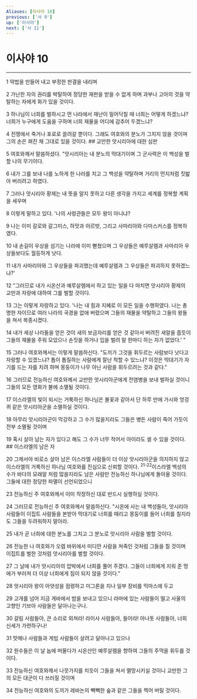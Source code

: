 ```yaml
---
Aliases: [이사야 10]
previous: ['사 9']
up: ['이사야']
next: ['사 11']
---
```

# 이사야 10

***


1 악법을 만들어 내고 부정한 판결을 내리며 

2 가난한 자의 권리를 박탈하여 정당한 재판을 받을 수 없게 하며 과부나 고아의 것을 약탈하는 자에게 화가 있을 것이다. 

3 하나님이 너희를 벌하시고 먼 나라에서 재난이 밀어닥칠 때 너희는 어떻게 하겠느냐? 너희가 누구에게 도움을 구하며 너희 재물을 어디에 감추어 두겠느냐? 

4 전쟁에서 죽거나 포로로 끌려갈 뿐이다. 그래도 여호와의 분노가 그치지 않을 것이며 그의 손은 펴진 채 그대로 있을 것이다. ## 교만한 앗시리아에 대한 심판 

5 여호와께서 말씀하셨다. "앗시리아는 내 분노의 막대기이며 그 군사력은 이 백성을 벌할 나의 무기이다. 

6 내가 그를 보내 나를 노하게 한 나라를 치고 그 백성을 약탈하며 거리의 먼지처럼 짓밟아 버리려고 하였다. 

7 그러나 앗시리아 황제는 내 뜻을 알지 못하고 다른 생각을 가지고 세계를 정복할 계획을 세우며 

8 이렇게 말하고 있다. '나의 사령관들은 모두 왕이 아니냐? 

9 나는 이미 갈로와 갈그미스, 하맛과 아르밧, 그리고 사마리아와 다마스커스를 정복하였다. 

10 내 손길이 우상을 섬기는 나라에 이미 뻗쳤으며 그 우상들은 예루살렘과 사마리아 우상들보다도 월등하게 낫다. 

11 내가 사마리아와 그 우상들을 파괴했는데 예루살렘과 그 우상들은 파괴하지 못하겠느냐?' 

12 "그러므로 내가 시온산과 예루살렘에서 하고 있는 일을 다 마치면 앗시리아 황제의 교만과 자랑에 대하여 그를 벌할 것이다. 

13 그는 이렇게 자랑하고 있다. '나는 내 힘과 지혜로 이 모든 일을 수행하였다. 나는 총명한 자이므로 여러 나라의 국경을 없애 버렸으며 그들의 재물을 약탈하고 그들의 왕들을 쳐서 복종시켰다. 

14 내가 세상 나라들을 얻은 것이 새의 보금자리를 얻은 것 같아서 버려진 새알을 줍듯이 그들의 재물을 주워 모았으나 손짓을 하거나 입을 벌려 말 한마디 하는 자가 없었다.' " 

15 그러나 여호와께서는 이렇게 말씀하신다. "도끼가 그것을 휘두르는 사람보다 낫다고 자랑할 수 있겠느냐? 톱이 톱질하는 사람에게 잘난 척할 수 있느냐? 이것은 막대기가 자기를 드는 자를 치려 하며 몽둥이가 나무 아닌 사람을 휘두르려는 것과 같다." 

16 그러므로 전능하신 여호와께서 교만한 앗시리아군에게 전염병을 보내 벌하실 것이니 그들의 모든 영화가 불에 소멸될 것이다. 

17 이스라엘의 빛이 되시는 거룩하신 하나님은 불꽃과 같아서 단 하루 만에 가시와 엉겅퀴 같은 앗시리아군을 소멸하실 것이다. 

18 아무리 앗시리아군이 막강하고 그 수가 많을지라도 그들은 병든 사람이 죽어 가듯이 전부 소멸될 것이며 

19 혹시 살아 남는 자가 있다고 해도 그 수가 너무 적어서 아이라도 셀 수 있을 것이다. ## 이스라엘의 남은 자 

20 그제서야 비로소 살아 남은 이스라엘 사람들이 더 이상 앗시리아군을 의지하지 않고 이스라엘의 거룩하신 하나님 여호와를 진심으로 신뢰할 것이다. <sup class="versenum">21-22</sup>이스라엘 백성의 수가 바다의 모래알 처럼 많을지라도 남은 사람만 전능하신 하나님에게 돌아올 것이다. 그들에 대한 정당한 파멸이 선언되었으니 

23 전능하신 주 여호와께서 이미 작정하신 대로 반드시 실행하실 것이다. 

24 그러므로 전능하신 주 여호와께서 말씀하신다. "시온에 사는 내 백성들아, 앗시리아 사람들이 이집트 사람들을 본받아 막대기로 너희를 때리고 몽둥이를 들어 너희를 칠지라도 그들을 두려워하지 말아라. 

25 내가 곧 너희에 대한 분노를 그치고 그 분노로 앗시리아 사람을 벌할 것이다. 

26 전능한 나 여호와가 오렙 바위에서 미디안 사람을 쳐죽인 것처럼 그들을 칠 것이며 이집트를 벌한 것처럼 앗시리아를 벌할 것이다. 

27 그 날에 내가 앗시리아의 압박에서 너희를 풀어 주겠다. 그들이 너희에게 지워 준 멍에가 부러져 더 이상 너희에게 짐이 되지 않을 것이다." 

28 앗시리아 왕이 아얏성을 점령하고 미그론을 지나 일부 장비를 믹마스에 두고 

29 고개를 넘어 지금 게바에서 밤을 보내고 있으니 라마에 있는 사람들이 떨고 사울의 고향인 기브아 사람들은 달아나는구나. 

30 갈림 사람들아, 큰 소리로 외쳐라! 라이사 사람들아, 들어라! 아나돗 사람들아, 너희 신세가 가련하구나! 

31 맛메나 사람들과 게빔 사람들이 살려고 달아나고 있으나 

32 원수들은 이 날 놉에 머물다가 시온산인 예루살렘을 향하여 그들의 주먹을 휘두를 것이다. 

33 전능하신 여호와께서 나뭇가지를 치듯이 그들을 쳐서 멸망시키실 것이니 교만한 그의 모든 대군이 다 쓰러질 것이며 

34 전능하신 여호와의 도끼가 레바논의 빽빽한 숲과 같은 그들을 찍어 버릴 것이다.
